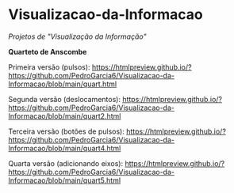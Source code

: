 # Visualizacao-da-Informacao
*Projetos de "Visualização da Informação"*

**Quarteto de Anscombe**

Primeira versão (pulsos): https://htmlpreview.github.io/?https://github.com/PedroGarcia6/Visualizacao-da-Informacao/blob/main/quart.html

Segunda versão (deslocamentos): https://htmlpreview.github.io/?https://github.com/PedroGarcia6/Visualizacao-da-Informacao/blob/main/quart2.html

Terceira versão (botões de pulsos): https://htmlpreview.github.io/?https://github.com/PedroGarcia6/Visualizacao-da-Informacao/blob/main/quart4.html

Quarta versão (adicionando eixos): https://htmlpreview.github.io/?https://github.com/PedroGarcia6/Visualizacao-da-Informacao/blob/main/quart5.html
